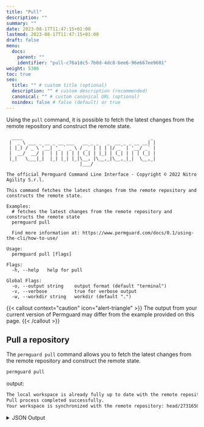 ```yaml
---
title: "Pull"
description: ""
summary: ""
date: 2023-08-17T11:47:15+01:00
lastmod: 2023-08-17T11:47:15+01:00
draft: false
menu:
  docs:
    parent: ""
    identifier: "pull-c76a1dc5-7b0d-4dc8-bee6-96e667ee9601"
weight: 5306
toc: true
seo:
  title: "" # custom title (optional)
  description: "" # custom description (recommended)
  canonical: "" # custom canonical URL (optional)
  noindex: false # false (default) or true
---
```

Using the `pull` command, it is possible to fetch the latest changes from the remote repository and construct the remote state.

```text
  ____                                               _
 |  _ \ ___ _ __ _ __ ___   __ _ _   _  __ _ _ __ __| |
 | |_) / _ \ '__| '_ ` _ \ / _` | | | |/ _` | '__/ _` |
 |  __/  __/ |  | | | | | | (_| | |_| | (_| | | | (_| |
 |_|   \___|_|  |_| |_| |_|\__, |\__,_|\__,_|_|  \__,_|
                           |___/

The official Permguard Command Line Interface - Copyright © 2022 Nitro Agility S.r.l.

This command fetches the latest changes from the remote repository and constructs the remote state.

Examples:
  # fetches the latest changes from the remote repository and constructs the remote state
  permguard pull

  Find more information at: https://www.permguard.com/docs/0.1/using-the-cli/how-to-use/

Usage:
  permguard pull [flags]

Flags:
  -h, --help   help for pull

Global Flags:
  -o, --output string    output format (default "terminal")
  -v, --verbose          true for verbose output
  -w, --workdir string   workdir (default ".")
```

{{< callout context="caution" icon="alert-triangle" >}}
The output from your current version of Permguard may differ from the example provided on this page.
{{< /callout >}}

## Pull a repository

The `permguard pull` command allows you to fetch the latest changes from the remote repository and construct the remote state.

```bash
permguard pull
```

output:

```bash
The local workspace is already fully up to date with the remote repository.
Pull process completed successfully.
Your workspace is synchronized with the remote repository: head/273165098782/9b3de5272b0447f2a8d1024937bdef11.
```

<details>
  <summary>
    JSON Output
  </summary>

```bash
permguard pull --output json
```

output:

```json
{
  "code_entries": [
    {
      "code_id": "schema",
      "code_type": "schema",
      "lanaguage_version": "*",
      "langauge_type": "schema",
      "language": "cedar-json",
      "oid": "007867724d1aa801216d92d8d08ed2269a55e495575aceb1f46cded8594159ee",
      "oname": "schema",
      "type": "blob"
    },
    {
      "code_id": "assign-role-branch",
      "code_type": "policy",
      "lanaguage_version": "*",
      "langauge_type": "policy",
      "language": "cedar-json",
      "oid": "2597a54653b09188bf613a24e6a64100a1b14612ffed3bd8558dfc24dd63a34f",
      "oname": "assign-role-branch",
      "type": "blob"
    },
    {
      "code_id": "view-branch-inventory-auditors",
      "code_type": "policy",
      "lanaguage_version": "*",
      "langauge_type": "policy",
      "language": "cedar-json",
      "oid": "553e9dd55b0591930ec043bc89c1a9410d737536e9433c80845bea996d7ca169",
      "oname": "view-branch-inventory-auditors",
      "type": "blob"
    }
  ],
  "local_commit_id": "a73798ba0dc671eac05c1df947e5c5873109117fe149ea9fc84755492e351a47",
  "local_commits_count": 1,
  "remote_commit_id": "a73798ba0dc671eac05c1df947e5c5873109117fe149ea9fc84755492e351a47",
  "remote_commits_count": 1
}
```

</details>
